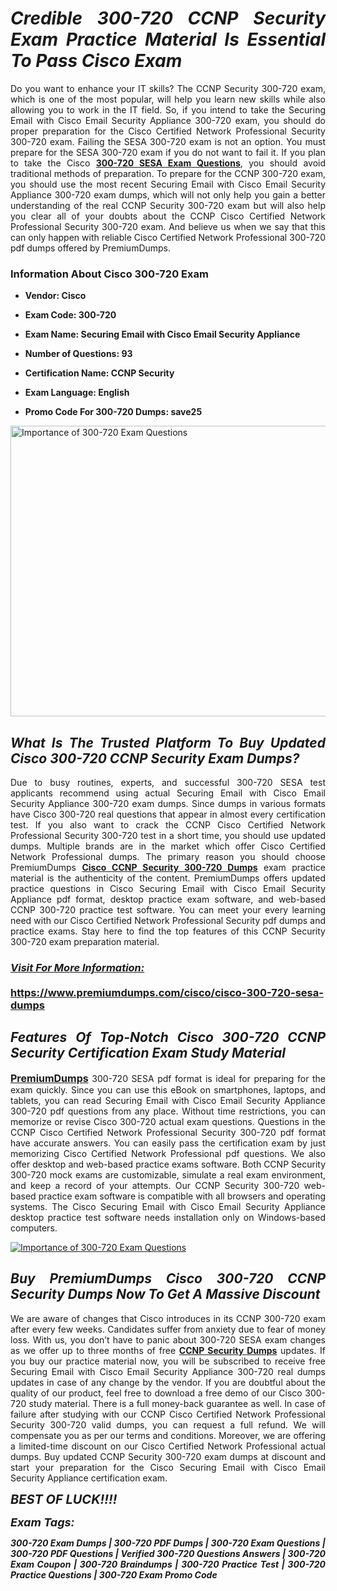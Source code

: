 <h1 style="text-align: justify;"><strong><em>Credible 300-720 CCNP Security Exam Practice Material Is Essential To Pass Cisco Exam</em></strong></h1>

<p style="text-align: justify;">Do you want to enhance your IT skills? The CCNP Security 300-720 exam, which is one of the most popular, will help you learn new skills while also allowing you to work in the IT field. So, if you intend to take the Securing Email with Cisco Email Security Appliance 300-720 exam, you should do proper preparation for the Cisco Certified Network Professional Security 300-720 exam. Failing the SESA 300-720 exam is not an option. You must prepare for the SESA 300-720 exam if you do not want to fail it. If you plan to take the Cisco <strong><a href="https://www.premiumdumps.com/cisco/cisco-300-720-sesa-dumps">300-720 SESA Exam Questions</a></strong>, you should avoid traditional methods of preparation. To prepare for the CCNP 300-720 exam, you should use the most recent Securing Email with Cisco Email Security Appliance 300-720 exam dumps, which will not only help you gain a better understanding of the real CCNP Security 300-720 exam but will also help you clear all of your doubts about the CCNP Cisco Certified Network Professional Security 300-720 exam. And believe us when we say that this can only happen with reliable Cisco Certified Network Professional 300-720 pdf dumps offered by PremiumDumps.</p>

<h3 style="text-align: justify;"><strong>Information About Cisco 300-720 Exam</strong></h3>

<ul>
	<li>
	<p style="text-align: justify;"><b>Vendor: Cisco</b></p>
	</li>
	<li>
	<p style="text-align: justify;"><b>Exam Code: 300-720</b></p>
	</li>
	<li>
	<p style="text-align: justify;"><b>Exam Name: Securing Email with Cisco Email Security Appliance</b></p>
	</li>
	<li>
	<p style="text-align: justify;"><b>Number of Questions: 93</b></p>
	</li>
	<li>
	<p style="text-align: justify;"><b>Certification Name: CCNP Security</b></p>
	</li>
	<li>
	<p style="text-align: justify;"><b>Exam Language: English</b></p>
	</li>
	<li>
	<p style="text-align: justify;"><b>Promo Code For 300-720 Dumps: save25</b></p>
	</li>
</ul>

<p style="text-align: justify;"><a href="https://www.premiumdumps.com/cisco/cisco-300-720-sesa-dumps"><img alt="Importance of 300-720 Exam Questions" src="https://i.imgur.com/P39uA2n.jpg" style="width: 700px; height: 465px;" /></a></p>

<h2 style="text-align: justify;"><strong><em>What Is The Trusted Platform To Buy Updated Cisco 300-720 CCNP Security Exam Dumps?</em></strong></h2>

<p style="text-align: justify;">Due to busy routines, experts, and successful 300-720 SESA test applicants recommend using actual Securing Email with Cisco Email Security Appliance 300-720 exam dumps. Since dumps in various formats have Cisco 300-720 real questions that appear in almost every certification test. If you also want to crack the CCNP Cisco Certified Network Professional Security 300-720 test in a short time, you should use updated dumps. Multiple brands are in the market which offer Cisco Certified Network Professional dumps. The primary reason you should choose PremiumDumps <a href="https://www.premiumdumps.com/cisco/cisco-300-720-sesa-dumps"><strong>Cisco CCNP Security 300-720 Dumps</strong></a> exam practice material is the authenticity of the content. PremiumDumps offers updated practice questions in Cisco Securing Email with Cisco Email Security Appliance pdf format, desktop practice exam software, and web-based CCNP 300-720 practice test software. You can meet your every learning need with our Cisco Certified Network Professional Security pdf dumps and practice exams. Stay here to find the top features of this CCNP Security 300-720 exam preparation material.</p>

<h3 style="text-align: justify;"><strong><u><i>Visit For More Information:</i></u><br />
<br />
<a href="https://www.premiumdumps.com/cisco/cisco-300-720-sesa-dumps">https://www.premiumdumps.com/cisco/cisco-300-720-sesa-dumps</a></strong></h3>

<h2 style="text-align: justify;"><strong><em>Features Of Top-Notch Cisco 300-720 CCNP Security Certification Exam Study Material</em></strong></h2>

<p style="text-align: justify;"><span style="font-size:16px;"><strong><a href="https://www.premiumdumps.com/">PremiumDumps</a></strong></span> 300-720 SESA pdf format is ideal for preparing for the exam quickly. Since you can use this eBook on smartphones, laptops, and tablets, you can read Securing Email with Cisco Email Security Appliance 300-720 pdf questions from any place. Without time restrictions, you can memorize or revise Cisco 300-720 actual exam questions. Questions in the CCNP Cisco Certified Network Professional Security 300-720 pdf format have accurate answers. You can easily pass the certification exam by just memorizing Cisco Certified Network Professional pdf questions. We also offer desktop and web-based practice exams software. Both CCNP Security 300-720 mock exams are customizable, simulate a real exam environment, and keep a record of your attempts. Our CCNP Security 300-720 web-based practice exam software is compatible with all browsers and operating systems. The Cisco Securing Email with Cisco Email Security Appliance desktop practice test software needs installation only on Windows-based computers.</p>

<p style="text-align: justify;"><a href="https://www.premiumdumps.com/cisco/cisco-300-720-sesa-dumps"><img alt="Importance of 300-720 Exam Questions" src="https://i.imgur.com/2KPb8yb.jpg" /></a></p>

<h2 style="text-align: justify;"><strong><em>Buy PremiumDumps Cisco 300-720 CCNP Security Dumps Now To Get A Massive Discount</em></strong></h2>

<p style="text-align: justify;">We are aware of changes that Cisco introduces in its CCNP 300-720 exam after every few weeks. Candidates suffer from anxiety due to fear of money loss. With us, you don’t have to panic about 300-720 SESA exam changes as we offer up to three months of free <strong><a href="https://www.premiumdumps.com/cisco/ccnp-dumps">CCNP Security Dumps</a></strong> updates. If you buy our practice material now, you will be subscribed to receive free Securing Email with Cisco Email Security Appliance 300-720 real dumps updates in case of any change by the vendor. If you are doubtful about the quality of our product, feel free to download a free demo of our Cisco 300-720 study material. There is a full money-back guarantee as well. In case of failure after studying with our CCNP Cisco Certified Network Professional Security 300-720 valid dumps, you can request a full refund. We will compensate you as per our terms and conditions. Moreover, we are offering a limited-time discount on our Cisco Certified Network Professional actual dumps. Buy updated CCNP Security 300-720 exam dumps at discount and start your preparation for the Cisco Securing Email with Cisco Email Security Appliance certification exam.</p>

<p style="text-align: justify;"><em><span style="font-size:20px;"><strong>BEST OF LUCK!!!!</strong></span></em></p>

<p style="text-align: justify;"><span style="font-size:18px;"><strong><em>Exam Tags:</em></strong></span><span style="font-size:20px;"><strong><em> </em></strong></span></p>

<p style="text-align: justify;"><span style="font-size:14px;"><strong><em>300-720 Exam Dumps | 300-720 PDF Dumps | 300-720 Exam Questions | 300-720 PDF Questions | Verified 300-720 Questions Answers | 300-720 Exam Coupon | 300-720 Braindumps | 300-720 Practice Test | 300-720 Practice Questions | 300-720 Exam Promo Code</em></strong></span></p>
